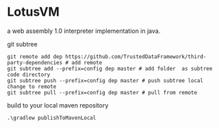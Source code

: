 # LotusVM

a web assembly 1.0 interpreter implementation in java.

git subtree

```shell script
git remote add dep https://github.com/TrustedDataFramework/third-party-dependencies # add remote
git subtree add --prefix=config dep master # add folder  as subtree code directory
git subtree push --prefix=config dep master # push subtree local change to remote
git subtree pull --prefix=config dep master # pull from remote 
```


build to your local maven repository

```shell script
.\gradlew publishToMavenLocal
```
